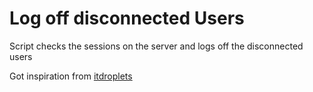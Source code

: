 Log off disconnected Users
=======================

Script checks the sessions on the server and logs off the disconnected users

Got inspiration from [itdroplets](https://www.itdroplets.com/get-list-users-logged-list-servers-powershell/)

